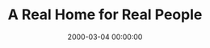 ---
layout: series
series: "A Real Home for Real People"
permalink: "/a-real-home-for-real-people/"
title: "A Real Home for Real People"
date: 2000-03-04 00:00:00
endDate: 1900-01-01 00:00:00
description: "Kickoff for our series surrounding our building campaign. "
src: "http://s3.amazonaws.com/crossroads-media/images/legacy/content/GenericCrnerSign.jpg"
---